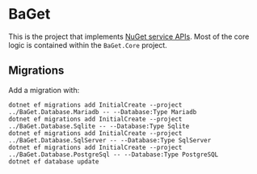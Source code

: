 # BaGet

This is the project that implements [NuGet service APIs](https://docs.microsoft.com/en-us/nuget/api/overview). Most of the core logic is contained within the `BaGet.Core` project.

## Migrations

Add a migration with:

```
dotnet ef migrations add InitialCreate --project ../BaGet.Database.Mariadb -- --Database:Type Mariadb
dotnet ef migrations add InitialCreate --project ../BaGet.Database.Sqlite -- --Database:Type Sqlite
dotnet ef migrations add InitialCreate --project ../BaGet.Database.SqlServer -- --Database:Type SqlServer
dotnet ef migrations add InitialCreate --project ../BaGet.Database.PostgreSql -- --Database:Type PostgreSQL
dotnet ef database update
```

